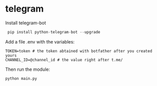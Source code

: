 # telegram

Install telegram-bot
```python
 pip install python-telegram-bot --upgrade
 ```
 Add a file .env with the variables:
 ```shell
TOKEN=token # the token abtained with botfather after you created yours
CHANNEL_ID=@channel_id # the value right after t.me/

 ```
 Then run the module:
 ```shell
 python main.py
 ```